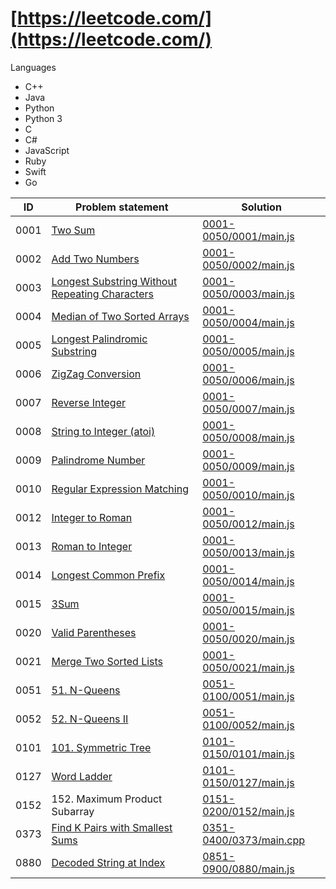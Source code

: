 # [https://leetcode.com/](https://leetcode.com/)

Languages

- C++
- Java
- Python
- Python 3
- C
- C#
- JavaScript
- Ruby
- Swift
- Go


| ID   | Problem statement                                                                                                               | Solution                                           |
|------|---------------------------------------------------------------------------------------------------------------------------------|----------------------------------------------------|
| 0001 | [Two Sum](https://leetcode.com/problems/two-sum/)                                                                               | [0001-0050/0001/main.js](0001-0050/0001/main.js)   |
| 0002 | [Add Two Numbers](https://leetcode.com/problems/add-two-numbers/)                                                               | [0001-0050/0002/main.js](0001-0050/0002/main.js)   |
| 0003 | [Longest Substring Without Repeating Characters](https://leetcode.com/problems/longest-substring-without-repeating-characters/) | [0001-0050/0003/main.js](0001-0050/0003/main.js)   |
| 0004 | [Median of Two Sorted Arrays](https://leetcode.com/problems/median-of-two-sorted-arrays/)                                       | [0001-0050/0004/main.js](0001-0050/0004/main.js)   |
| 0005 | [Longest Palindromic Substring](https://leetcode.com/problems/longest-palindromic-substring/)                                   | [0001-0050/0005/main.js](0001-0050/0005/main.js)   |
| 0006 | [ZigZag Conversion](https://leetcode.com/problems/zigzag-conversion/)                                                           | [0001-0050/0006/main.js](0001-0050/0006/main.js)   |
| 0007 | [Reverse Integer](https://leetcode.com/problems/reverse-integer/)                                                               | [0001-0050/0007/main.js](0001-0050/0007/main.js)   |
| 0008 | [String to Integer (atoi)](https://leetcode.com/problems/string-to-integer-atoi/)                                               | [0001-0050/0008/main.js](0001-0050/0008/main.js)   |
| 0009 | [Palindrome Number](https://leetcode.com/problems/palindrome-number/)                                                           | [0001-0050/0009/main.js](0001-0050/0009/main.js)   |
| 0010 | [Regular Expression Matching](https://leetcode.com/problems/regular-expression-matching/)                                       | [0001-0050/0010/main.js](0001-0050/0010/main.js)   |
| 0012 | [Integer to Roman](https://leetcode.com/problems/integer-to-roman/)                                                             | [0001-0050/0012/main.js](0001-0050/0012/main.js)   |
| 0013 | [Roman to Integer](https://leetcode.com/problems/roman-to-integer/)                                                             | [0001-0050/0013/main.js](0001-0050/0013/main.js)   |
| 0014 | [Longest Common Prefix](https://leetcode.com/problems/longest-common-prefix/)                                                   | [0001-0050/0014/main.js](0001-0050/0014/main.js)   |
| 0015 | [3Sum](https://leetcode.com/problems/3sum/)                                                                                     | [0001-0050/0015/main.js](0001-0050/0015/main.js)   |
| 0020 | [Valid Parentheses](https://leetcode.com/problems/valid-parentheses/)                                                           | [0001-0050/0020/main.js](0001-0050/0020/main.js)   |
| 0021 | [Merge Two Sorted Lists](https://leetcode.com/problems/merge-two-sorted-lists/)                                                 | [0001-0050/0021/main.js](0001-0050/0021/main.js)   |
| 0051 | [51. N-Queens](https://leetcode.com/problems/n-queens/)                                                                         | [0051-0100/0051/main.js](0051-0100/0051/main.js)   |
| 0052 | [52. N-Queens II](https://leetcode.com/problems/n-queens-ii/)                                                                   | [0051-0100/0052/main.js](0051-0100/0052/main.js)   |
| 0101 | [101. Symmetric Tree](https://leetcode.com/problems/symmetric-tree/)                                                            | [0101-0150/0101/main.js](0101-0150/0101/main.js)   |
| 0127 | [Word Ladder](https://leetcode.com/problems/word-ladder/)                                                                       | [0101-0150/0127/main.js](0101-0150/0127/main.js)   |
| 0152 | 152. Maximum Product Subarray                                                                                                   | [0151-0200/0152/main.js](0151-0200/0152/main.js)   |
| 0373 | [Find K Pairs with Smallest Sums](https://leetcode.com/problems/find-k-pairs-with-smallest-sums/)                               | [0351-0400/0373/main.cpp](0351-0400/0373/main.cpp) |
| 0880 | [Decoded String at Index](https://leetcode.com/problems/decoded-string-at-index/)                                               | [0851-0900/0880/main.js](0851-0900/0880/main.js)   |

